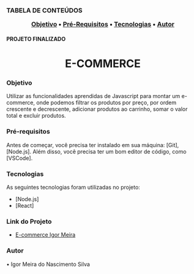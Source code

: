 
<h3>TABELA DE CONTEÚDOS
<p align="center">
 <a href="#objetivo">Objetivo</a> •
  <a href="#Pré-Requisitos">Pré-Requisitos</a> •
 <a href="#tecnologias">Tecnologias</a> • 
 <a href="#autor">Autor</a> 
</p>
  
<h4>PROJETO FINALIZADO</h4>


<h1 align="center">E-COMMERCE</h1>

### Objetivo

<p>Utilizar as funcionalidades aprendidas de Javascript para montar um e-commerce, onde podemos filtrar os produtos por preço, por ordem crescente e decrescente, adicionar produtos ao carrinho, somar o valor total e excluir produtos.</p>

### Pré-requisitos

Antes de começar, você precisa ter instalado em sua máquina: [Git], [Node.js].
Além disso, você precisa ter um bom editor de código, como [VSCode].

### Tecnologias

As seguintes tecnologias foram utilizadas no projeto:

- [Node.js]
- [React]


### Link do Projeto
- <a href="http://ecommerceigor.surge.sh//">E-commerce Igor Meira</a> 

### Autor

  • <a href="https://www.linkedin.com/in/igor-meira-55422a1b5/"></a>Igor Meira do Nascimento Silva
